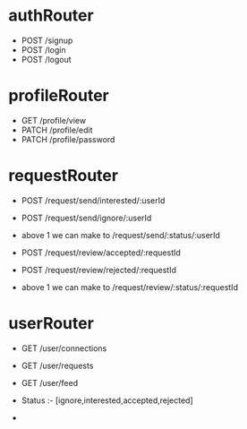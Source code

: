 
 # authRouter
 - POST /signup
 - POST /login
 - POST /logout

 # profileRouter
 - GET /profile/view
 - PATCH /profile/edit
 - PATCH /profile/password

 # requestRouter
 - POST /request/send/interested/:userId
 - POST /request/send/ignore/:userId

 - above 1 we can make to /request/send/:status/:userId


 - POST /request/review/accepted/:requestId
 - POST /request/review/rejected/:requestId

 - above 1 we can make to /request/review/:status/:requestId

 # userRouter
 - GET /user/connections
 - GET /user/requests
 - GET /user/feed 


 - Status :- [ignore,interested,accepted,rejected]
 - 